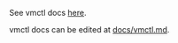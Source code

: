 See vmctl docs [here](https://docs.victoriametrics.com/vmctl.html).

vmctl docs can be edited at [docs/vmctl.md](https://github.com/VictoriaMetrics/VictoriaMetrics/blob/master/docs/vmctl.md).
